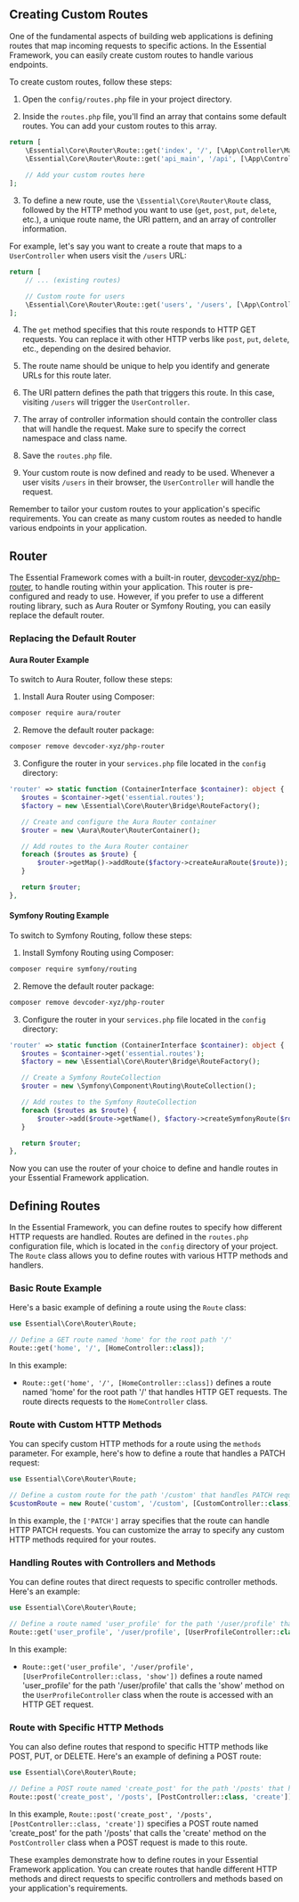 ## Creating Custom Routes

One of the fundamental aspects of building web applications is defining routes that map incoming requests to specific actions. In the Essential Framework, you can easily create custom routes to handle various endpoints.

To create custom routes, follow these steps:

1. Open the `config/routes.php` file in your project directory.

2. Inside the `routes.php` file, you'll find an array that contains some default routes. You can add your custom routes to this array.

```php
return [
    \Essential\Core\Router\Route::get('index', '/', [\App\Controller\MainController::class]),
    \Essential\Core\Router\Route::get('api_main', '/api', [\App\Controller\ApiController::class]),
    
    // Add your custom routes here
];
```

3. To define a new route, use the `\Essential\Core\Router\Route` class, followed by the HTTP method you want to use (`get`, `post`, `put`, `delete`, etc.), a unique route name, the URI pattern, and an array of controller information.

For example, let's say you want to create a route that maps to a `UserController` when users visit the `/users` URL:

```php
return [
    // ... (existing routes)

    // Custom route for users
    \Essential\Core\Router\Route::get('users', '/users', [\App\Controller\UserController::class]),
];
```

4. The `get` method specifies that this route responds to HTTP GET requests. You can replace it with other HTTP verbs like `post`, `put`, `delete`, etc., depending on the desired behavior.

5. The route name should be unique to help you identify and generate URLs for this route later.

6. The URI pattern defines the path that triggers this route. In this case, visiting `/users` will trigger the `UserController`.

7. The array of controller information should contain the controller class that will handle the request. Make sure to specify the correct namespace and class name.

8. Save the `routes.php` file.

9. Your custom route is now defined and ready to be used. Whenever a user visits `/users` in their browser, the `UserController` will handle the request.

Remember to tailor your custom routes to your application's specific requirements. You can create as many custom routes as needed to handle various endpoints in your application.

## Router

The Essential Framework comes with a built-in router, [devcoder-xyz/php-router](https://github.com/devcoder-xyz/php-router), to handle routing within your application. This router is pre-configured and ready to use. However, if you prefer to use a different routing library, such as Aura Router or Symfony Routing, you can easily replace the default router.

### Replacing the Default Router

#### Aura Router Example

To switch to Aura Router, follow these steps:

1. Install Aura Router using Composer:

```bash
composer require aura/router
```

2. Remove the default router package:

```bash
composer remove devcoder-xyz/php-router
```

3. Configure the router in your `services.php` file located in the `config` directory:

```php
'router' => static function (ContainerInterface $container): object {
   $routes = $container->get('essential.routes');
   $factory = new \Essential\Core\Router\Bridge\RouteFactory();

   // Create and configure the Aura Router container
   $router = new \Aura\Router\RouterContainer();

   // Add routes to the Aura Router container
   foreach ($routes as $route) {
       $router->getMap()->addRoute($factory->createAuraRoute($route));
   }

   return $router;
},
```

#### Symfony Routing Example

To switch to Symfony Routing, follow these steps:

1. Install Symfony Routing using Composer:

```bash
composer require symfony/routing
```

2. Remove the default router package:

```bash
composer remove devcoder-xyz/php-router
```

3. Configure the router in your `services.php` file located in the `config` directory:

```php
'router' => static function (ContainerInterface $container): object {
   $routes = $container->get('essential.routes');
   $factory = new \Essential\Core\Router\Bridge\RouteFactory();

   // Create a Symfony RouteCollection
   $router = new \Symfony\Component\Routing\RouteCollection();

   // Add routes to the Symfony RouteCollection
   foreach ($routes as $route) {
       $router->add($route->getName(), $factory->createSymfonyRoute($route));
   }

   return $router;
},
   ```

Now you can use the router of your choice to define and handle routes in your Essential Framework application.

## Defining Routes

In the Essential Framework, you can define routes to specify how different HTTP requests are handled. Routes are defined in the `routes.php` configuration file, which is located in the `config` directory of your project. The `Route` class allows you to define routes with various HTTP methods and handlers.

### Basic Route Example

Here's a basic example of defining a route using the `Route` class:

```php
use Essential\Core\Router\Route;

// Define a GET route named 'home' for the root path '/'
Route::get('home', '/', [HomeController::class]);
```

In this example:
- `Route::get('home', '/', [HomeController::class])` defines a route named 'home' for the root path '/' that handles HTTP GET requests. The route directs requests to the `HomeController` class.

### Route with Custom HTTP Methods

You can specify custom HTTP methods for a route using the `methods` parameter. For example, here's how to define a route that handles a PATCH request:

```php
use Essential\Core\Router\Route;

// Define a custom route for the path '/custom' that handles PATCH requests
$customRoute = new Route('custom', '/custom', [CustomController::class], ['PATCH']);
```

In this example, the `['PATCH']` array specifies that the route can handle HTTP PATCH requests. You can customize the array to specify any custom HTTP methods required for your routes.
### Handling Routes with Controllers and Methods

You can define routes that direct requests to specific controller methods. Here's an example:

```php
use Essential\Core\Router\Route;

// Define a route named 'user_profile' for the path '/user/profile' that calls the 'show' method on the 'UserProfileController' class
Route::get('user_profile', '/user/profile', [UserProfileController::class, 'show']);
```

In this example:
- `Route::get('user_profile', '/user/profile', [UserProfileController::class, 'show'])` defines a route named 'user_profile' for the path '/user/profile' that calls the 'show' method on the `UserProfileController` class when the route is accessed with an HTTP GET request.

### Route with Specific HTTP Methods

You can also define routes that respond to specific HTTP methods like POST, PUT, or DELETE. Here's an example of defining a POST route:

```php
use Essential\Core\Router\Route;

// Define a POST route named 'create_post' for the path '/posts' that handles creating new posts
Route::post('create_post', '/posts', [PostController::class, 'create']);
```

In this example, `Route::post('create_post', '/posts', [PostController::class, 'create'])` specifies a POST route named 'create_post' for the path '/posts' that calls the 'create' method on the `PostController` class when a POST request is made to this route.

These examples demonstrate how to define routes in your Essential Framework application. You can create routes that handle different HTTP methods and direct requests to specific controllers and methods based on your application's requirements.